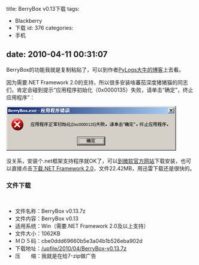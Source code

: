 title: BerryBox v0.13下载
tags:
  - Blackberry
  - 下载
id: 376
categories:
  - 手机

date: 2010-04-11 00:31:07
---

BerryBox的功能我就是复制粘贴了，可以到作者[PyLogs大牛的博客](http://oteam.cn/2010/4/10/BerryBox-v0.13-released-The-Blackberry-Device-Tools/)上去看。

因为需要.NET Framework 2.0的支持，所以很多安装啥蕃茄深度猪猪猫的同志们，肯定会碰到提示&ldquo;应用程序初始化（0x0000135）失败，请单击&ldquo;确定&rdquo;，终止应用程序&rdquo;：

[![.NET Framework 2.0没有安装时出现的错误](/upfile/2010/04/NET_framework_error.png "NET_framework_error")](/upfile/2010/04/NET_framework_error.png)

没关系，安装个.net框架支持程序就OK了，可以[到微软官方网站](http://www.microsoft.com/downloads/details.aspx?FamilyID=0856EACB-4362-4B0D-8EDD-AAB15C5E04F5&amp;displaylang=zh-cn)下载安装，也可以直接点击[下载.NET Framework 2.0](http://download.microsoft.com/download/5/6/7/567758a3-759e-473e-bf8f-52154438565a/dotnetfx.exe )，文件22.42MB，用迅雷下载还是很快的。

<!--more-->

### 文件下载

&nbsp;

*   文件名称：BerryBox v0.13.7z
*   文件内容：BerryBox v0.13
*   适用系统：Win（需要.NET Framework 2.0及以上支持）
*   文件大小：1062KB
*   ＭＤ５码：cbe0ddd69660b5e3a04b1b526eba902d
*   下载地址：[/upfile/2010/04/BerryBox-v0.13.7z](/upfile/2010/04/BerryBox-v0.13.7z)
*   压　　缩：我就是在给7-zip做广告